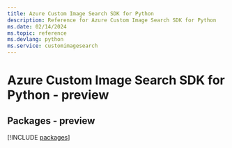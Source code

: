 ```yaml
---
title: Azure Custom Image Search SDK for Python
description: Reference for Azure Custom Image Search SDK for Python
ms.date: 02/14/2024
ms.topic: reference
ms.devlang: python
ms.service: customimagesearch
---
```

# Azure Custom Image Search SDK for Python - preview
## Packages - preview
[!INCLUDE [packages](custom-image-search-index.md)]